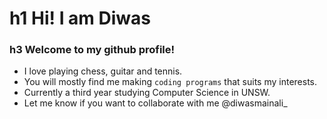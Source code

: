 # h1 Hi! I am Diwas

### h3 Welcome to my github profile!

+ I love playing chess, guitar and tennis.  
+ You will mostly find me making `coding programs` that suits my interests. 
+ Currently a third year studying Computer Science in UNSW.
+ Let me know if you want to collaborate with me @diwasmainali_

